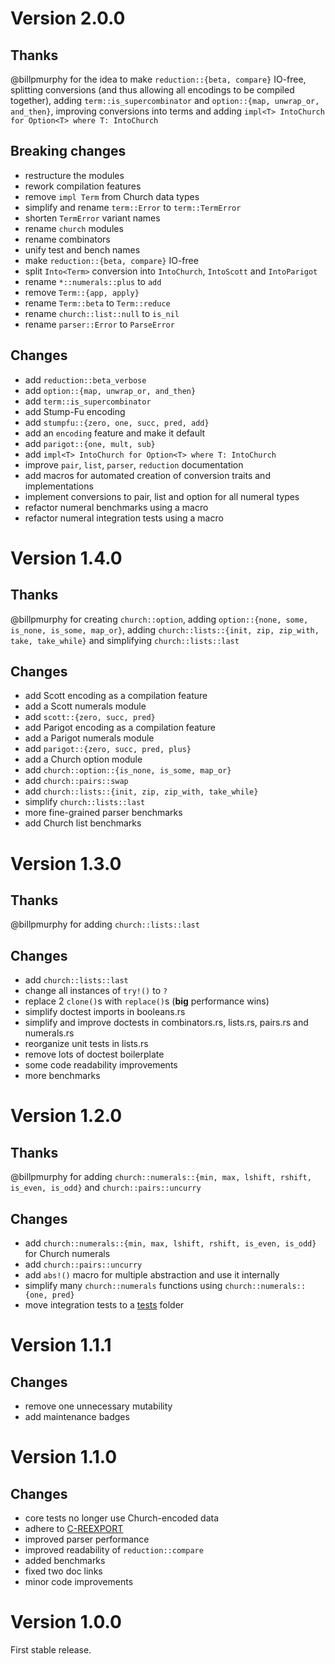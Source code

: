 Version 2.0.0
=============

Thanks
-------
@billpmurphy for the idea to make `reduction::{beta, compare}` IO-free, splitting conversions (and
thus allowing all encodings to be compiled together), adding `term::is_supercombinator` and
`option::{map, unwrap_or, and_then}`, improving conversions into terms and adding `impl<T> IntoChurch
for Option<T> where T: IntoChurch`

Breaking changes
-------

- restructure the modules
- rework compilation features
- remove `impl Term` from Church data types
- simplify and rename `term::Error` to `term::TermError`
- shorten `TermError` variant names
- rename `church` modules
- rename combinators
- unify test and bench names
- make `reduction::{beta, compare}` IO-free
- split `Into<Term>` conversion into `IntoChurch`, `IntoScott` and `IntoParigot`
- rename `*::numerals::plus` to `add`
- remove `Term::{app, apply}`
- rename `Term::beta` to `Term::reduce`
- rename `church::list::null` to `is_nil`
- rename `parser::Error` to `ParseError`

Changes
-------
- add `reduction::beta_verbose`
- add `option::{map, unwrap_or, and_then}`
- add `term::is_supercombinator`
- add Stump-Fu encoding
- add `stumpfu::{zero, one, succ, pred, add}`
- add an `encoding` feature and make it default
- add `parigot::{one, mult, sub}`
- add `impl<T> IntoChurch for Option<T> where T: IntoChurch`
- improve `pair`, `list`, `parser`, `reduction` documentation
- add macros for automated creation of conversion traits and implementations
- implement conversions to pair, list and option for all numeral types
- refactor numeral benchmarks using a macro
- refactor numeral integration tests using a macro

Version 1.4.0
=============

Thanks
-------
@billpmurphy for creating `church::option`, adding `option::{none, some, is_none, is_some,
map_or}`, adding `church::lists::{init, zip, zip_with, take, take_while}` and simplifying
`church::lists::last`

Changes
-------

- add Scott encoding as a compilation feature
- add a Scott numerals module
- add `scott::{zero, succ, pred}`
- add Parigot encoding as a compilation feature
- add a Parigot numerals module
- add `parigot::{zero, succ, pred, plus}`
- add a Church option module
- add `church::option::{is_none, is_some, map_or}`
- add `church::pairs::swap`
- add `church::lists::{init, zip, zip_with, take_while}`
- simplify `church::lists::last`
- more fine-grained parser benchmarks
- add Church list benchmarks

Version 1.3.0
=============

Thanks
-------
@billpmurphy for adding `church::lists::last`

Changes
-------

- add `church::lists::last`
- change all instances of `try!()` to `?`
- replace 2 `clone()`s with `replace()`s (**big** performance wins)
- simplify doctest imports in booleans.rs
- simplify and improve doctests in combinators.rs, lists.rs, pairs.rs and numerals.rs
- reorganize unit tests in lists.rs
- remove lots of doctest boilerplate
- some code readability improvements
- more benchmarks

Version 1.2.0
=============

Thanks
-------
@billpmurphy for adding `church::numerals::{min, max, lshift, rshift, is_even, is_odd}` and
`church::pairs::uncurry`

Changes
-------

- add `church::numerals::{min, max, lshift, rshift, is_even, is_odd}` for Church numerals
- add `church::pairs::uncurry`
- add `abs!()` macro for multiple abstraction and use it internally
- simplify many `church::numerals` functions using `church::numerals::{one, pred}`
- move integration tests to a [tests](https://github.com/ljedrz/lambda_calculus/tree/master/tests) folder

Version 1.1.1
=============

Changes
-------

- remove one unnecessary mutability
- add maintenance badges

Version 1.1.0
=============

Changes
-------

- core tests no longer use Church-encoded data
- adhere to [C-REEXPORT](https://github.com/brson/rust-api-guidelines#c-reexport)
- improved parser performance
- improved readability of `reduction::compare`
- added benchmarks
- fixed two doc links
- minor code improvements

Version 1.0.0
=============

First stable release.
